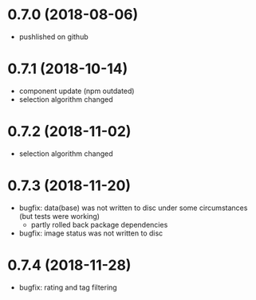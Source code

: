 # 0.7.0 (2018-08-06)
- pushlished on github

# 0.7.1 (2018-10-14)
- component update (npm outdated)
- selection algorithm changed

# 0.7.2 (2018-11-02)
- selection algorithm changed

# 0.7.3 (2018-11-20)
- bugfix: data(base) was not written to disc under some circumstances (but tests were working)
	- partly rolled back package dependencies
- bugfix: image status was not written to disc

# 0.7.4 (2018-11-28)
- bugfix: rating and tag filtering
